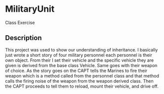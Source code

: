 # MilitaryUnit
Class Exercise

## Description
This project was used to show our understanding of inheritance. I basically just wrote a short story of four military personnel each personnel is their own object. From their I set their vehicle and the specific vehicle they are given is derived from the base class Vehicle. Same goes with their weapon of choice. As the story goes on the CAPT tells the Marines to fire their weapon which is a method called from the personnel class and that method calls the firing noise of the weapon from the weapon derived class. Then the CAPT proceeds to tell them to reload, mount their vehicle, and drive off.
